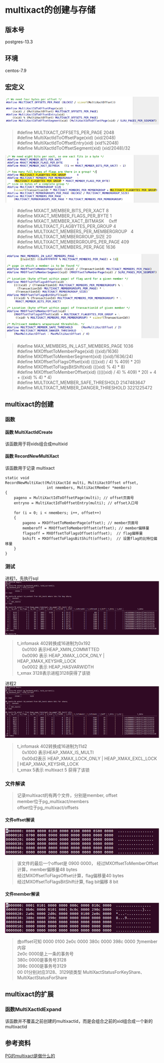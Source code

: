 # multixact的创建与存储  
## 版本号  
postgres-13.3  

## 环境  
centos-7.9  

## 宏定义  
![image.png](https://github.com/hanguanmiao/study/blob/main/postgres/multixact/postgres-13.3/pictures/Screenshot%20from%202023-02-08%2011-39-52.png)  
> #define MULTIXACT_OFFSETS_PER_PAGE		2048  
> #define MultiXactIdToOffsetPage(xid)			(xid/2048)  
> #define MultiXactIdToOffsetEntry(xid)			(xid%2048)  
> #define MultiXactIdToOffsetSegment(xid)		(xid/2048)/32  

![image.png](https://github.com/hanguanmiao/study/blob/main/postgres/multixact/postgres-13.3/pictures/Screenshot%20from%202023-02-08%2011-13-17.png)  
> #define MXACT_MEMBER_BITS_PER_XACT			8  
> #define MXACT_MEMBER_FLAGS_PER_BYTE			1  
> #define MXACT_MEMBER_XACT_BITMASK   			0xff  
> #define MULTIXACT_FLAGBYTES_PER_GROUP			4  
> #define MULTIXACT_MEMBERS_PER_MEMBERGROUP  	4  
> #define MULTIXACT_MEMBERGROUP_SIZE			20  
> #define MULTIXACT_MEMBERGROUPS_PER_PAGE		409  
> #define MULTIXACT_MEMBERS_PER_PAGE			1636  

![image.png](https://github.com/hanguanmiao/study/blob/main/postgres/multixact/postgres-13.3/pictures/Screenshot%20from%202023-02-08%2011-50-22.png)  
> #define MAX_MEMBERS_IN_LAST_MEMBERS_PAGE		1036  
> #define MXOffsetToMemberPage(xid)			((xid)/1636)  
> #define MXOffsetToMemberSegment(xid)		((xid)/1636/24)  
> #define MXOffsetToFlagsOffset(xid)			((((xid) / 4) % 409) * 20)  
> #define MXOffsetToFlagsBitShift(xid)			(((xid) % 4) * 8)  
> #define MXOffsetToMemberOffset(xid)			(((((xid) / 4) % 409) * 20) + 4 + ((xid) % 4) * 4)  
> #define MULTIXACT_MEMBER_SAFE_THRESHOLD		2147483647  
> #define MULTIXACT_MEMBER_DANGER_THRESHOLD	3221225472  

## multixact的创建  
### 函数  
#### 函数 MultiXactIdCreate  
该函数用于将xids组合成multixid  

#### 函数 RecordNewMultiXact  
该函数用于记录 multixact  

```
static void
RecordNewMultiXact(MultiXactId multi, MultiXactOffset offset,
				   int nmembers, MultiXactMember *members)
{
	pageno = MultiXactIdToOffsetPage(multi); // offset页面号
	entryno = MultiXactIdToOffsetEntry(multi); // offset入口号

	for (i = 0; i < nmembers; i++, offset++)
	{
		pageno = MXOffsetToMemberPage(offset); // member页面号
		memberoff = MXOffsetToMemberOffset(offset); // member偏移量
		flagsoff = MXOffsetToFlagsOffset(offset);  // flag偏移量
		bshift = MXOffsetToFlagsBitShift(offset);  // 设置flag的比特位偏移量
	}
}
```


### 测试  
进程1，先执行sql  
![image.png](https://github.com/hanguanmiao/study/blob/main/postgres/multixact/postgres-13.3/pictures/Screenshot%20from%202023-02-07%2019-33-04.png)  
> t_infomask 402转换成16进制为0x192  
>     0x0100 表示HEAP_XMIN_COMMITTED  
>     0x0090 表示 HEAP_XMAX_LOCK_ONLY | HEAP_XMAX_KEYSHR_LOCK  
>     0x0002 表示 HEAP_HASVARWIDTH  
> t_xmax 3128表示进程3128获得了该锁  

进程2  
![image.png](https://github.com/hanguanmiao/study/blob/main/postgres/multixact/postgres-13.3/pictures/Screenshot%20from%202023-02-07%2019-33-30.png)  
> t_infomask 402转换成16进制为11d2  
>     0x1000 表示HEAP_XMAX_IS_MULTI  
>     0x00d2表示 HEAP_XMAX_LOCK_ONLY | HEAP_XMAX_EXCL_LOCK | HEAP_XMAX_KEYSHR_LOCK  
> t_xmax 5表示 multixact 5 获得了该锁  

### 文件解读  
> 记录multixact的有两个文件，分别是member, offset  
>     member位于pg_multixact/members  
>     offset位于pg_multixact/offsets  

#### 文件offset解读  
![image.png](https://github.com/hanguanmiao/study/blob/main/postgres/multixact/postgres-13.3/pictures/Screenshot%20from%202023-02-07%2017-38-58.png)  
> 该文件的最后一个offset是 0900 0000， 经过MXOffsetToMemberOffset计算，member偏移量48 bytes  
>     经过MXOffsetToFlagsOffset计算，flag偏移量40 bytes  
>     经过MXOffsetToFlagsBitShift计算, flag bit偏移 8 bit  

#### 文件member解读  
![image.png](https://github.com/hanguanmiao/study/blob/main/postgres/multixact/postgres-13.3/pictures/Screenshot%20from%202023-02-07%2017-40-10.png)  
> 由offset可知 0000 0100 2e0c 0000 380c 0000 398c 0000 为member内容  
>     2e0c 0000是上一条的事务号  
>     380c 0000是事务号3128  
>     398c 0000是事务号3129  
>     00 01分别对应3128、3129锁类型 MultiXactStatusForKeyShare、MultiXactStatusForShare  

## multixact的扩展  
### 函数MultiXactIdExpand  
该函数并不覆盖之前创建的multixactid，而是会组合之前的xid组合成一个新的multixactid  

## 参考资料  
[PG的multixact是做什么的](https://www.modb.pro/db/14939)  
